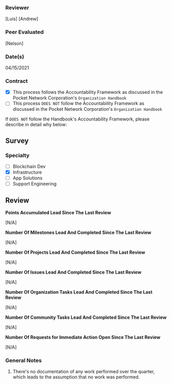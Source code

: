 ### Reviewer
[Luis]
[Andrew]
### Peer Evaluated
[Nelson]
### Date(s)
04/15/2021
### Contract
- [X] This process follows the Accountability Framework as discussed in the Pocket Network Corporation's `Organization Handbook`
- [ ] This process `DOES NOT` follow the Accountability Framework as discussed in the Pocket Network Corporation's `Organization Handbook`

If `DOES NOT` follow the Handbook's Accountability Framework, please describe in detail why below:

## Survey
### Specialty
- [ ] Blockchain Dev
- [X] Infrastructure
- [ ] App Solutions
- [ ] Support Engineering
## Review
**Points Accumulated Lead Since The Last Review**

[N/A]

**Number Of Milestones Lead And Completed Since The Last Review**

[N/A]

**Number Of Projects Lead And Completed Since The Last Review**

[N/A]

**Number Of Issues Lead And Completed Since The Last Review**

[N/A]

**Number Of Organization Tasks Lead And Completed Since The Last Review**

[N/A]

**Number Of Community Tasks Lead And Completed Since The Last Review**

[N/A]

**Number Of Requests for Immediate Action Open Since The Last Review**

[N/A]

### General Notes

1. There's no documentation of any work performed over the quarter, which leads to the assumption that no work was performed.
